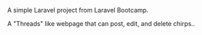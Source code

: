 A simple Laravel project from Laravel Bootcamp.

A "Threads" like webpage that can post, edit, and delete chirps..
